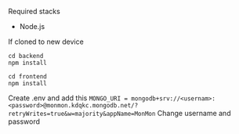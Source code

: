 Required stacks
- Node.js

If cloned to new device
```
cd backend
npm install
```
```
cd frontend
npm install
```

Create .env and add this
```MONGO_URI = mongodb+srv://<usernam>:<password>@monmon.kdqkc.mongodb.net/?retryWrites=true&w=majority&appName=MonMon```
Change username and password